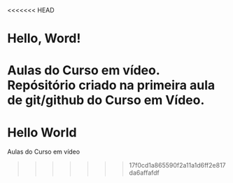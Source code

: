 <<<<<<< HEAD
# Hello, Word!
 Aulas do Curso em vídeo.
 Repósitório criado na primeira aula de git/github do Curso em Vídeo.
=======
# Hello World
 Aulas do Curso em vídeo
>>>>>>> 17f0cd1a865590f2a11a1d6ff2e817da6affafdf
